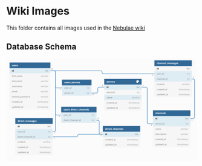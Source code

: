 # Wiki Images

This folder contains all images used in the [Nebulae wiki](https://github.com/SuhaylKhan/nebulae/wiki)

## Database Schema

![Database schema](./nebulae-db-schema.png)
